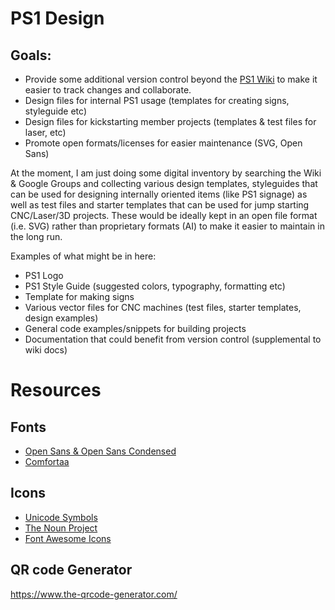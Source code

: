 # PS1 Design

## Goals:
- Provide some additional version control beyond the [PS1 Wiki](https://wiki.pumpingstationone.org) to make it easier to track changes and collaborate.
- Design files for internal PS1 usage (templates for creating signs, styleguide etc)
- Design files for kickstarting member projects (templates & test files for laser, etc)
- Promote open formats/licenses for easier maintenance (SVG, Open Sans)

At the moment, I am just doing some digital inventory by searching the Wiki & Google Groups and collecting various design templates, styleguides that can be used for designing internally oriented items (like PS1 signage) as well as test files and starter templates that can be used for jump starting CNC/Laser/3D projects. These would be ideally kept in an open file format (i.e. SVG) rather than proprietary formats (AI) to make it easier to maintain in the long run. 

Examples of what might be in here:
- PS1 Logo
- PS1 Style Guide (suggested colors, typography, formatting etc)
- Template for making signs
- Various vector files for CNC machines (test files, starter templates, design examples)
- General code examples/snippets for building projects
- Documentation that could benefit from version control (supplemental to wiki docs)

# Resources

## Fonts
- [Open Sans & Open Sans Condensed](https://www.opensans.com/open-sans/)
- [Comfortaa](https://www.deviantart.com/aajohan/art/Comfortaa-font-105395949)

## Icons
- [Unicode Symbols](https://unicode-table.com/en/)
- [The Noun Project](https://thenounproject.com)
- [Font Awesome Icons](https://fontawesome.com/)

## QR code Generator
https://www.the-qrcode-generator.com/
